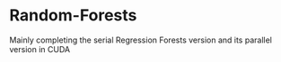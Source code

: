 # Random-Forests
Mainly completing the serial Regression Forests version and its parallel version in CUDA
